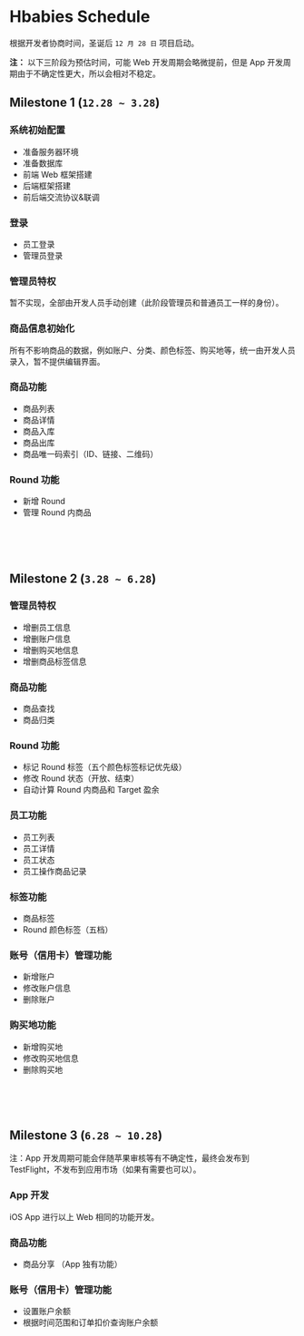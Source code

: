 # Hbabies Schedule

根据开发者协商时间，圣诞后 `12 月 28 日` 项目启动。

__注：__ 以下三阶段为预估时间，可能 Web 开发周期会略微提前，但是 App 开发周期由于不确定性更大，所以会相对不稳定。

## Milestone 1 (`12.28 ~ 3.28`)

### 系统初始配置

- 准备服务器环境
- 准备数据库
- 前端 Web 框架搭建
- 后端框架搭建
- 前后端交流协议&联调

### 登录

- 员工登录
- 管理员登录

### 管理员特权

暂不实现，全部由开发人员手动创建（此阶段管理员和普通员工一样的身份）。

### 商品信息初始化

所有不影响商品的数据，例如账户、分类、颜色标签、购买地等，统一由开发人员录入，暂不提供编辑界面。

### 商品功能

- 商品列表
- 商品详情
- 商品入库
- 商品出库
- 商品唯一码索引（ID、链接、二维码）

### Round 功能

- 新增 Round
- 管理 Round 内商品

<br /><br /><br />

## Milestone 2 (`3.28 ~ 6.28`)

### 管理员特权

- 增删员工信息
- 增删账户信息
- 增删购买地信息
- 增删商品标签信息

### 商品功能

- 商品查找
- 商品归类

### Round 功能

- 标记 Round 标签（五个颜色标签标记优先级）
- 修改 Round 状态（开放、结束）
- 自动计算 Round 内商品和 Target 盈余

### 员工功能

- 员工列表
- 员工详情
- 员工状态
- 员工操作商品记录

### 标签功能

- 商品标签
- Round 颜色标签（五档）

### 账号（信用卡）管理功能

- 新增账户
- 修改账户信息
- 删除账户

### 购买地功能

- 新增购买地
- 修改购买地信息
- 删除购买地

<br /><br /><br />

## Milestone 3 (`6.28 ~ 10.28`)

注：App 开发周期可能会伴随苹果审核等有不确定性，最终会发布到 TestFlight，不发布到应用市场（如果有需要也可以）。

### App 开发

iOS App 进行以上 Web 相同的功能开发。

### 商品功能

- 商品分享 （App 独有功能）

### 账号（信用卡）管理功能

- 设置账户余额
- 根据时间范围和订单扣价查询账户余额
